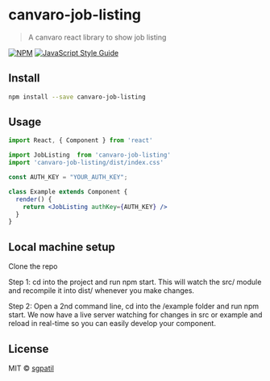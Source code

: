 # canvaro-job-listing

> A canvaro react library to show job listing

[![NPM](https://img.shields.io/npm/v/canvaro-job-listing.svg)](https://www.npmjs.com/package/canvaro-job-listing) [![JavaScript Style Guide](https://img.shields.io/badge/code_style-standard-brightgreen.svg)](https://standardjs.com)

## Install

```bash
npm install --save canvaro-job-listing
```

## Usage

```jsx
import React, { Component } from 'react'

import JobListing  from 'canvaro-job-listing'
import 'canvaro-job-listing/dist/index.css'

const AUTH_KEY = "YOUR_AUTH_KEY";

class Example extends Component {
  render() {
    return <JobListing authKey={AUTH_KEY} />
  }
}
```
## Local machine setup

Clone the repo

Step 1: cd into the project and run npm start. This will watch the src/ module and recompile it into dist/ whenever you make changes.

Step 2: Open a 2nd command line, cd into the /example folder and run npm start.
We now have a live server watching for changes in src or example and reload in real-time so you can easily develop your component.

## License

MIT © [sgpatil](https://github.com/sgpatil)
